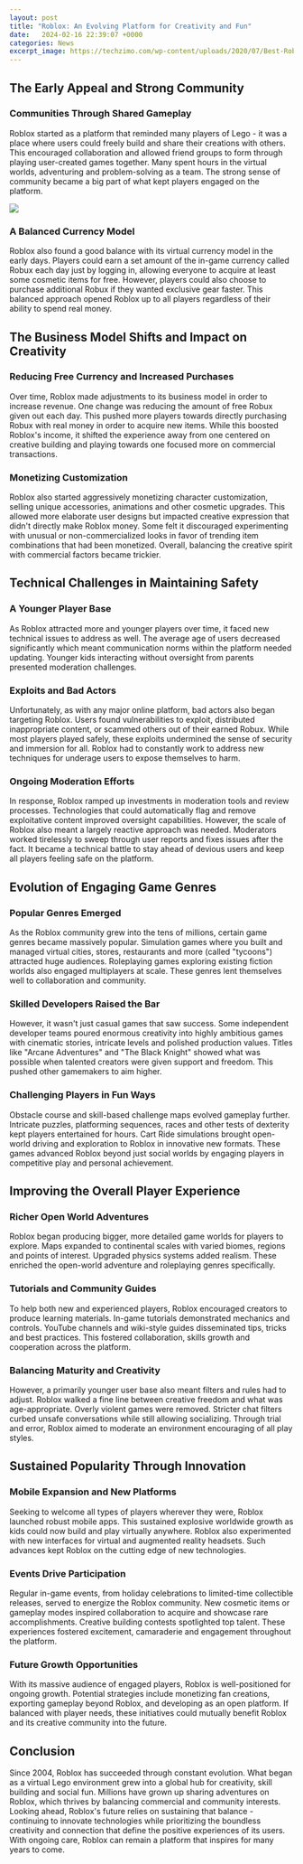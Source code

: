 ```yaml
---
layout: post
title: "Roblox: An Evolving Platform for Creativity and Fun"
date:   2024-02-16 22:39:07 +0000
categories: News
excerpt_image: https://techzimo.com/wp-content/uploads/2020/07/Best-Roblox-games-2020.png
---
```

## The Early Appeal and Strong Community
### Communities Through Shared Gameplay
Roblox started as a platform that reminded many players of Lego - it was a place where users could freely build and share their creations with others. This encouraged collaboration and allowed friend groups to form through playing user-created games together. Many spent hours in the virtual worlds, adventuring and problem-solving as a team. The strong sense of community became a big part of what kept players engaged on the platform.


![](https://techzimo.com/wp-content/uploads/2020/07/Best-Roblox-games-2020.png)
### A Balanced Currency Model 
Roblox also found a good balance with its virtual currency model in the early days. Players could earn a set amount of the in-game currency called Robux each day just by logging in, allowing everyone to acquire at least some cosmetic items for free. However, players could also choose to purchase additional Robux if they wanted exclusive gear faster. This balanced approach opened Roblox up to all players regardless of their ability to spend real money.

## The Business Model Shifts and Impact on Creativity
### Reducing Free Currency and Increased Purchases
Over time, Roblox made adjustments to its business model in order to increase revenue. One change was reducing the amount of free Robux given out each day. This pushed more players towards directly purchasing Robux with real money in order to acquire new items. While this boosted Roblox's income, it shifted the experience away from one centered on creative building and playing towards one focused more on commercial transactions. 

### Monetizing Customization
Roblox also started aggressively monetizing character customization, selling unique accessories, animations and other cosmetic upgrades. This allowed more elaborate user designs but impacted creative expression that didn't directly make Roblox money. Some felt it discouraged experimenting with unusual or non-commercialized looks in favor of trending item combinations that had been monetized. Overall, balancing the creative spirit with commercial factors became trickier.

## Technical Challenges in Maintaining Safety
### A Younger Player Base  
As Roblox attracted more and younger players over time, it faced new technical issues to address as well. The average age of users decreased significantly which meant communication norms within the platform needed updating. Younger kids interacting without oversight from parents presented moderation challenges.

### Exploits and Bad Actors
Unfortunately, as with any major online platform, bad actors also began targeting Roblox. Users found vulnerabilities to exploit, distributed inappropriate content, or scammed others out of their earned Robux. While most players played safely, these exploits undermined the sense of security and immersion for all. Roblox had to constantly work to address new techniques for underage users to expose themselves to harm.

### Ongoing Moderation Efforts
In response, Roblox ramped up investments in moderation tools and review processes. Technologies that could automatically flag and remove exploitative content improved oversight capabilities. However, the scale of Roblox also meant a largely reactive approach was needed. Moderators worked tirelessly to sweep through user reports and fixes issues after the fact. It became a technical battle to stay ahead of devious users and keep all players feeling safe on the platform.

## Evolution of Engaging Game Genres
### Popular Genres Emerged 
As the Roblox community grew into the tens of millions, certain game genres became massively popular. Simulation games where you built and managed virtual cities, stores, restaurants and more (called "tycoons") attracted huge audiences. Roleplaying games exploring existing fiction worlds also engaged multiplayers at scale. These genres lent themselves well to collaboration and community.

### Skilled Developers Raised the Bar  
However, it wasn't just casual games that saw success. Some independent developer teams poured enormous creativity into highly ambitious games with cinematic stories, intricate levels and polished production values. Titles like "Arcane Adventures" and "The Black Knight" showed what was possible when talented creators were given support and freedom. This pushed other gamemakers to aim higher.

### Challenging Players in Fun Ways
Obstacle course and skill-based challenge maps evolved gameplay further. Intricate puzzles, platforming sequences, races and other tests of dexterity kept players entertained for hours. Cart Ride simulations brought open-world driving and exploration to Roblox in innovative new formats. These games advanced Roblox beyond just social worlds by engaging players in competitive play and personal achievement.

## Improving the Overall Player Experience
### Richer Open World Adventures  
Roblox began producing bigger, more detailed game worlds for players to explore. Maps expanded to continental scales with varied biomes, regions and points of interest. Upgraded physics systems added realism. These enriched the open-world adventure and roleplaying genres specifically. 

### Tutorials and Community Guides
To help both new and experienced players, Roblox encouraged creators to produce learning materials. In-game tutorials demonstrated mechanics and controls. YouTube channels and wiki-style guides disseminated tips, tricks and best practices. This fostered collaboration, skills growth and cooperation across the platform.

### Balancing Maturity and Creativity  
However, a primarily younger user base also meant filters and rules had to adjust. Roblox walked a fine line between creative freedom and what was age-appropriate. Overly violent games were removed. Stricter chat filters curbed unsafe conversations while still allowing socializing. Through trial and error, Roblox aimed to moderate an environment encouraging of all play styles.

## Sustained Popularity Through Innovation
### Mobile Expansion and New Platforms   
Seeking to welcome all types of players wherever they were, Roblox launched robust mobile apps. This sustained explosive worldwide growth as kids could now build and play virtually anywhere. Roblox also experimented with new interfaces for virtual and augmented reality headsets. Such advances kept Roblox on the cutting edge of new technologies.

### Events Drive Participation
Regular in-game events, from holiday celebrations to limited-time collectible releases, served to energize the Roblox community. New cosmetic items or gameplay modes inspired collaboration to acquire and showcase rare accomplishments. Creative building contests spotlighted top talent. These experiences fostered excitement, camaraderie and engagement throughout the platform.

### Future Growth Opportunities
With its massive audience of engaged players, Roblox is well-positioned for ongoing growth. Potential strategies include monetizing fan creations, exporting gameplay beyond Roblox, and developing as an open platform. If balanced with player needs, these initiatives could mutually benefit Roblox and its creative community into the future.

## Conclusion
Since 2004, Roblox has succeeded through constant evolution. What began as a virtual Lego environment grew into a global hub for creativity, skill building and social fun. Millions have grown up sharing adventures on Roblox, which thrives by balancing commercial and community interests. Looking ahead, Roblox's future relies on sustaining that balance - continuing to innovate technologies while prioritizing the boundless creativity and connection that define the positive experiences of its users. With ongoing care, Roblox can remain a platform that inspires for many years to come.